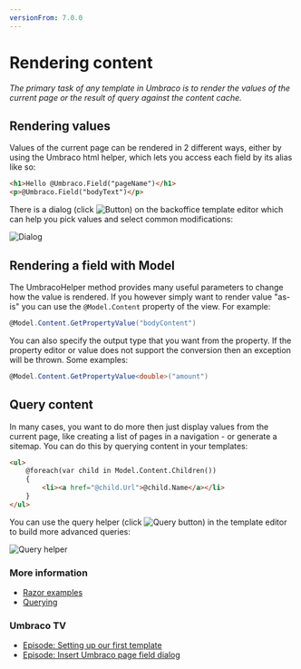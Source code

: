 ```yaml
---
versionFrom: 7.0.0
---
```


# Rendering content

_The primary task of any template in Umbraco is to render the values of the current page or the result of query against the content cache._

## Rendering values
Values of the current page can be rendered in 2 different ways, either by using the Umbraco html helper, which lets you access each field by its alias like so:

```html
<h1>Hello @Umbraco.Field("pageName")</h1>
<p>@Umbraco.Field("bodyText")</p>
```

There is a dialog (click ![Button](images/button.png)) on the backoffice template editor which can help you pick values and select common modifications:

![Dialog](images/dialog.png)

## Rendering a field with Model
The UmbracoHelper method provides many useful parameters to change how the value is rendered. If you however simply want to render value "as-is" you can use the `@Model.Content` property of the view. For example:

```csharp
@Model.Content.GetPropertyValue("bodyContent")
```

You can also specify the output type that you want from the property. If the property editor or value does not support the conversion then an exception will be thrown. Some examples:

```csharp
@Model.Content.GetPropertyValue<double>("amount")
```

## Query content
In many cases, you want to do more then just display values from the current page, like creating a list of pages in a navigation - or generate a sitemap. You can do this by querying content in your templates:

```html
<ul>
    @foreach(var child in Model.Content.Children())
    {
        <li><a href="@child.Url">@child.Name</a></li>
    }
</ul>
```

You can use the query helper (click ![Query button](images/query-button.png)) in the template editor to build more advanced queries:

![Query helper](images/query.png)

### More information
- [Razor examples](../../../Reference/Templating/Mvc/examples.md)
- [Querying](../../..//Reference/Templating/Mvc/querying.md)

### Umbraco TV
- [Episode: Setting up our first template](https://umbraco.tv/videos/umbraco-v7/implementor/fundamentals/templating/alt-template/)
- [Episode: Insert Umbraco page field dialog](https://umbraco.tv/videos/umbraco-v7/implementor/fundamentals/templating/insert-umbraco-page-field-dialog/)
